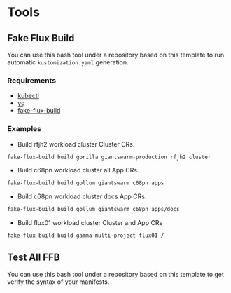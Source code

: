 # Tools

## Fake Flux Build

You can use this bash tool under a repository based on this template to run automatic `kustomization.yaml` generation.

### Requirements

- [kubectl](https://kubernetes.io/docs/tasks/tools/)
- [yq](https://github.com/mikefarah/yq)
- [fake-flux-build](https://github.com/giantswarm/gitops-template/tools)

### Examples

- Build rfjh2 workload cluster Cluster CRs.

```bash
fake-flux-build build gorilla giantswarm-production rfjh2 cluster
```

- Build c68pn workload cluster all App CRs.

```bash
fake-flux-build build gollum giantswarm c68pn apps
```

- Build c68pn workload cluster docs App CRs.

```bash
fake-flux-build build gollum giantswarm c68pn apps/docs
```

- Build flux01 workload cluster Cluster and App CRs

```bash
fake-flux-build build gamma multi-project flux01 /
```

## Test All FFB

You can use this bash tool under a repository based on this template to get verify the syntax of your manifests.
